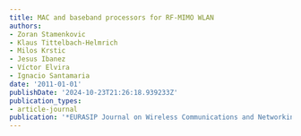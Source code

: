 ```yaml
---
title: MAC and baseband processors for RF-MIMO WLAN
authors:
- Zoran Stamenkovic
- Klaus Tittelbach-Helmrich
- Milos Krstic
- Jesus Ibanez
- Víctor Elvira
- Ignacio Santamaria
date: '2011-01-01'
publishDate: '2024-10-23T21:26:18.939233Z'
publication_types:
- article-journal
publication: '*EURASIP Journal on Wireless Communications and Networking*'
---
```

